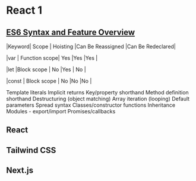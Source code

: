 # React 1
## [ES6 Syntax and Feature Overview](https://www.taniarascia.com/es6-syntax-and-feature-overview/)


|Keyword| Scope         |	Hoisting  |Can Be Reassigned  |Can Be Redeclared|

|var	  | Function scope|	Yes	      |Yes		            |Yes              |

|let	  |Block scope    |	No		    |Yes	              |	No              |

|const  | 	Block scope |	No		    |No		              |No               |



Template literals
Implicit returns
Key/property shorthand
Method definition shorthand
Destructuring (object matching)
Array iteration (looping)
Default parameters
Spread syntax
Classes/constructor functions
Inheritance
Modules - export/import
Promises/callbacks


## React


## Tailwind CSS



## Next.js


